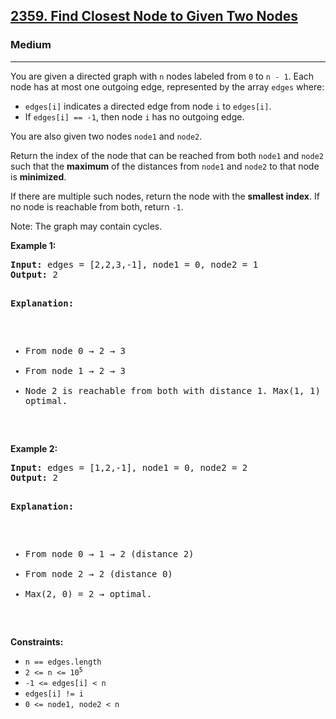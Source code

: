 ### <h2><a href="https://leetcode.com/problems/find-closest-node-to-given-two-nodes/">2359. Find Closest Node to Given Two Nodes</a></h2>  
<h3>Medium</h3>  
<hr>  
<div>  
<p>You are given a directed graph with <code>n</code> nodes labeled from <code>0</code> to <code>n - 1</code>. Each node has at most one outgoing edge, represented by the array <code>edges</code> where:</p>

<ul>
  <li><code>edges[i]</code> indicates a directed edge from node <code>i</code> to <code>edges[i]</code>.</li>
  <li>If <code>edges[i] == -1</code>, then node <code>i</code> has no outgoing edge.</li>
</ul>

<p>You are also given two nodes <code>node1</code> and <code>node2</code>.</p>

<p>Return the index of the node that can be reached from both <code>node1</code> and <code>node2</code> such that the <strong>maximum</strong> of the distances from <code>node1</code> and <code>node2</code> to that node is <strong>minimized</strong>.</p>

<p>If there are multiple such nodes, return the node with the <strong>smallest index</strong>. If no node is reachable from both, return <code>-1</code>.</p>

<p>Note: The graph may contain cycles.</p>

<p><strong>Example 1:</strong></p>
<pre>
<strong>Input:</strong> edges = [2,2,3,-1], node1 = 0, node2 = 1
<strong>Output:</strong> 2

<strong>Explanation:</strong> 
- From node 0 → 2 → 3
- From node 1 → 2 → 3
- Node 2 is reachable from both with distance 1. Max(1, 1) = 1 → optimal.
</pre>

<p><strong>Example 2:</strong></p>
<pre>
<strong>Input:</strong> edges = [1,2,-1], node1 = 0, node2 = 2
<strong>Output:</strong> 2

<strong>Explanation:</strong> 
- From node 0 → 1 → 2 (distance 2)
- From node 2 → 2 (distance 0)
- Max(2, 0) = 2 → optimal.
</pre>

<p><strong>Constraints:</strong></p>
<ul>
  <li><code>n == edges.length</code></li>
  <li><code>2 <= n <= 10<sup>5</sup></code></li>
  <li><code>-1 <= edges[i] < n</code></li>
  <li><code>edges[i] != i</code></li>
  <li><code>0 <= node1, node2 < n</code></li>
</ul>
</div>
